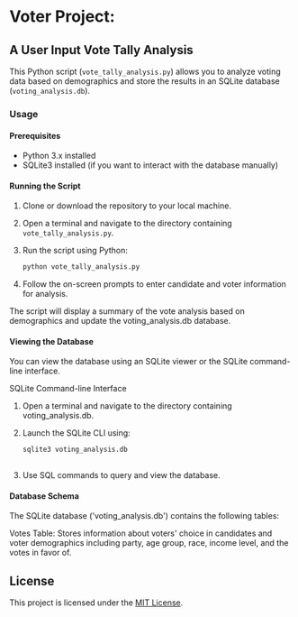 <h1>Voter Project:</h1> <h2>A User Input Vote Tally Analysis</h2>

This Python script (`vote_tally_analysis.py`) allows you to analyze voting data based on demographics and store the results in an SQLite database (`voting_analysis.db`).

### Usage

#### Prerequisites

- Python 3.x installed
- SQLite3 installed (if you want to interact with the database manually)

#### Running the Script

1. Clone or download the repository to your local machine.

2. Open a terminal and navigate to the directory containing `vote_tally_analysis.py`.

3. Run the script using Python:

   ```bash
   python vote_tally_analysis.py

4. Follow the on-screen prompts to enter candidate and voter information for analysis.

The script will display a summary of the vote analysis based on demographics and update the voting_analysis.db database.

#### Viewing the Database
You can view the database using an SQLite viewer or the SQLite command-line interface.

SQLite Command-line Interface
1. Open a terminal and navigate to the directory containing voting_analysis.db.

2. Launch the SQLite CLI using:

    ```bash
    sqlite3 voting_analysis.db
  
3. Use SQL commands to query and view the database.

#### Database Schema
The SQLite database ('voting_analysis.db') contains the following tables:

Votes Table: Stores information about voters' choice in candidates and voter demographics including party, age group, race, income level, and the votes in favor of.

## License

This project is licensed under the [MIT License](LICENSE).
